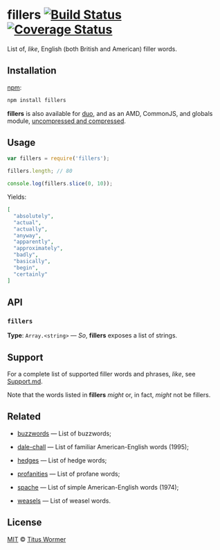 # fillers [![Build Status][travis-badge]][travis] [![Coverage Status][codecov-badge]][codecov]

List of, _like_, English (both British and American) filler words.

## Installation

[npm][npm-install]:

```bash
npm install fillers
```

**fillers** is also available for [duo][duo-install], and as an
AMD, CommonJS, and globals module, [uncompressed and compressed][releases].

## Usage

```js
var fillers = require('fillers');

fillers.length; // 80

console.log(fillers.slice(0, 10));
```

Yields:

```json
[
  "absolutely",
  "actual",
  "actually",
  "anyway",
  "apparently",
  "approximately",
  "badly",
  "basically",
  "begin",
  "certainly"
]
```

## API

### `fillers`

**Type**: `Array.<string>` — _So_, **fillers** exposes a list of strings.

## Support

For a complete list of supported filler words and phrases, _like_, see
[Support.md][support].

Note that the words listed in **fillers** _might_ or, in fact, _might_ not be
fillers.

## Related

*   [buzzwords](https://github.com/wooorm/buzzwords)
    — List of buzzwords;

*   [dale-chall](https://github.com/wooorm/dale-chall)
    — List of familiar American-English words (1995);

*   [hedges](https://github.com/wooorm/hedges)
    — List of hedge words;

*   [profanities](https://github.com/wooorm/profanities)
    — List of profane words;

*   [spache](https://github.com/wooorm/spache)
    — List of simple American-English words (1974);

*   [weasels](https://github.com/wooorm/weasels)
    — List of weasel words.

## License

[MIT][license] © [Titus Wormer][author]

<!-- Definitions -->

[travis-badge]: https://img.shields.io/travis/wooorm/fillers.svg

[travis]: https://travis-ci.org/wooorm/fillers

[codecov-badge]: https://img.shields.io/codecov/c/github/wooorm/fillers.svg

[codecov]: https://codecov.io/github/wooorm/fillers

[npm-install]: https://docs.npmjs.com/cli/install

[duo-install]: http://duojs.org/#getting-started

[releases]: https://github.com/wooorm/fillers/releases

[license]: LICENSE

[support]: support.md

[author]: http://wooorm.com
